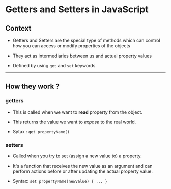 # Getters and Setters in JavaScript

## Context 
- Getters and Setters are the special type of methods which can control how you can access or modify properties of the objects

- They act as intermediaries between us and actual property values

- Defined by using `get` and `set` keywords

---

## How they work ?

### getters
- This is called when we want to **read** property from the object.

- This returns the value we want to *expose* to the real world.

- Sytax : `get propertyName()`

### setters
- Called when you try to set (assign a new value to) a property.

- It's a function that receives the new value as an argument and can perform actions before or after updating the actual property value.

- Syntax: `set propertyName(newValue) { ... }`